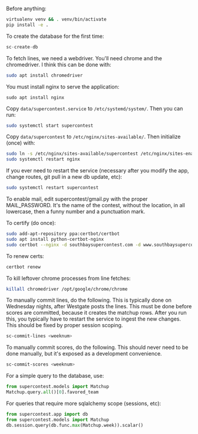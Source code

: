 Before anything:
```bash
virtualenv venv && . venv/bin/activate
pip install -e .
```

To create the database for the first time:
```python
sc-create-db
```

To fetch lines, we need a webdriver. You'll need chrome and
the chromedriver. I think this can be done with:
```bash
sudo apt install chromedriver
```

You must install nginx to serve the application:
```
sudo apt install nginx
```

Copy `data/supercontest.service` to  `/etc/systemd/system/`. Then you can run:
```bash
sudo systemctl start supercontest
```

Copy `data/supercontest` to `/etc/nginx/sites-available/`. Then initialize (once) with:
```bash
sudo ln -s /etc/nginx/sites-available/supercontest /etc/nginx/sites-enabled
sudo systemctl restart nginx
```

If you ever need to restart the service (necessary after you modify the app, change
routes, git pull in a new db update, etc):
```bash
sudo systemctl restart supercontest
```

To enable mail, edit supercontest/gmail.py with the proper MAIL_PASSWORD.
It's the name of the contest, without the location, in all lowercase, then a funny number
and a punctuation mark.

To certify (do once):
```bash
sudo add-apt-repository ppa:certbot/certbot
sudo apt install python-certbot-nginx
sudo certbot --nginx -d southbaysupercontest.com -d www.southbaysupercontest.com
```

To renew certs:
```bash
certbot renew
```

To kill leftover chrome processes from line fetches:
```bash
killall chromedriver /opt/google/chrome/chrome
```

To manually commit lines, do the following. This is typically done
on Wednesday nights, after Westgate posts the lines. This must
be done before scores are committed, because it creates the matchup rows.
After you run this, you typically have to restart the service to ingest the
new changes. This should be fixed by proper session scoping.
```bash
sc-commit-lines <weeknum>
```

To manually commit scores, do the following. This should never need to
be done manually, but it's exposed as a development convenience.
```bash
sc-commit-scores <weeknum>
```

For a simple query to the database, use:
```python
from supercontest.models import Matchup
Matchup.query.all()[0].favored_team
```

For queries that require more sqlalchemy scope (sessions, etc):
```python
from supercontest.app import db
from supercontest.models import Matchup
db.session.query(db.func.max(Matchup.week)).scalar()
```
